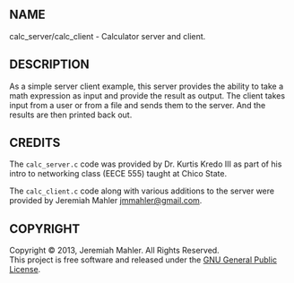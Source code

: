 NAME
----

calc_server/calc_client - Calculator server and client.

DESCRIPTION
-----------

As a simple server client example, this server provides the ability
to take a math expression as input and provide the result as output.
The client takes input from a user or from a file and sends them
to the server.  And the results are then printed back out.

CREDITS
-------

The `calc_server.c` code was provided by Dr. Kurtis Kredo III
as part of his intro to networking class (EECE 555) taught at
Chico State.

The `calc_client.c` code along with various additions to the server
were provided by Jeremiah Mahler <jmmahler@gmail.com>.

COPYRIGHT
---------

Copyright &copy; 2013, Jeremiah Mahler.  All Rights Reserved.<br>
This project is free software and released under
the [GNU General Public License][gpl].

 [gpl]: http://www.gnu.org/licenses/gpl.html

